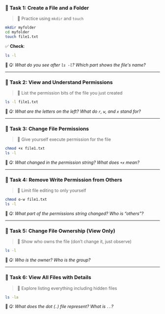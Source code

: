 ### 🔹 **Task 1: Create a File and a Folder**

> 🔸 Practice using `mkdir` and `touch`

```bash
mkdir myfolder
cd myfolder
touch file1.txt
```

✅ **Check**:

```bash
ls -l
```

📝 _Q: What do you see after `ls -l`? Which part shows the file's name?_

---

### 🔹 **Task 2: View and Understand Permissions**

> 🔸 List the permission bits of the file you just created

```bash
ls -l file1.txt
```

📝 _Q: What are the letters on the left? What do `r`, `w`, and `x` stand for?_

---

### 🔹 **Task 3: Change File Permissions**

> 🔸 Give yourself execute permission for the file

```bash
chmod +x file1.txt
ls -l
```

📝 _Q: What changed in the permission string? What does `+x` mean?_

---

### 🔹 **Task 4: Remove Write Permission from Others**

> 🔸 Limit file editing to only yourself

```bash
chmod o-w file1.txt
ls -l
```

📝 _Q: What part of the permissions string changed? Who is “others”?_

---

### 🔹 **Task 5: Change File Ownership (View Only)**

> 🔸 Show who owns the file (don’t change it, just observe)

```bash
ls -l
```

📝 _Q: Who is the owner? Who is the group?_

---

### 🔹 **Task 6: View All Files with Details**

> 🔸 Explore listing everything including hidden files

```bash
ls -la
```

📝 _Q: What does the dot (`.`) file represent? What is `..`?_
